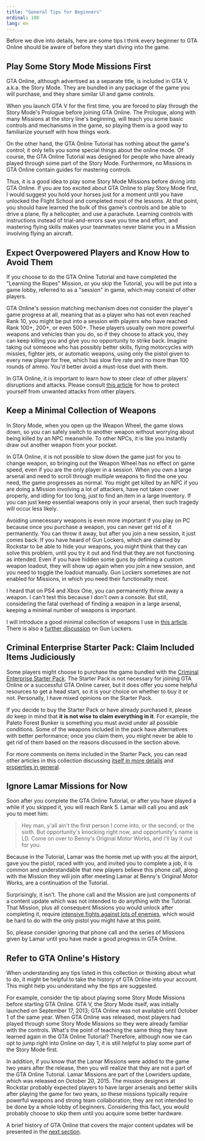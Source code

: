 ```yaml
---
title: "General Tips for Beginners"
ordinal: 100
lang: en
---
```


Before we dive into details, here are some tips I think every beginner to GTA
Online should be aware of before they start diving into the game.

## Play Some Story Mode Missions First

GTA Online, although advertised as a separate title, is included in GTA V,
a.k.a. the Story Mode. They are bundled in any package of the game you will
purchase, and they share similar UI and game controls.

When you launch GTA V for the first time, you are forced to play through the
Story Mode's Prologue before joining GTA Online. The Prologue, along with many
Missions at the story line's beginning, will teach you some basic controls and
mechanisms in the game, so playing them is a good way to familiarize yourself
with how things work.

On the other hand, the GTA Online Tutorial has nothing about the game's
control; it only tells you some special things about the online mode. Of
course, the GTA Online Tutorial was designed for people who have already played
through some part of the Story Mode. Furthermore, no Missions in GTA Online
contain guides for mastering controls.

Thus, it is a good idea to play some Story Mode Missions before diving into GTA
Online. If you are too excited about GTA Online to play Story Mode first, I
would suggest you hold your horses just for a moment until you have unlocked
the Flight School and completed most of the lessons. At that point, you should
have learned the bulk of this game's controls and be able to drive a plane, fly
a helicopter, and use a parachute. Learning controls with instructions instead
of trial-and-errors save you time and effort, and mastering flying skills makes
your teammates never blame you in a Mission involving flying an aircraft.

## Expect Overpowered Players and Know How to Avoid Them

If you choose to do the GTA Online Tutorial and have completed the "Learning
the Ropes" Mission, or you skip the Tutorial, you will be put into a game
lobby, referred to as a "session" in game, which may consist of other players.

GTA Online's session matching mechanism does not consider the player's game
progress at all, meaning that as a player who has not even reached Rank 10, you
might be put into a session with players who have reached Rank 100+, 200+, or
even 500+. These players usually own more powerful weapons and vehicles than
you do, so if they choose to attack you, they can keep killing you and give you
no opportunity to strike back. Imagine taking out someone who has possibly
better skills, flying motorcycles with missles, fighter jets, or automatic
weapons, using only the pistol given to every new player for free, which has
slow fire rate and no more than 100 rounds of ammo. You'd better avoid a
must-lose duel with them.

In GTA Online, it is important to learn how to steer clear of other players'
disruptions and attacks. Please consult [this
article](learn-to-protect-yourself) for how to protect yourself from unwanted
attacks from other players.

## Keep a Minimal Collection of Weapons

In Story Mode, when you open up the Weapon Wheel, the game slows down, so you
can safely switch to another weapon without worrying about being killed by an
NPC meanwhile. To other NPCs, it is like you instantly draw out another weapon
from your pocket.

In GTA Online, it is not possible to slow down the game just for you to change
weapon, so bringing out the Weapon Wheel has no effect on game speed, even if
you are the only player in a session. When you own a large arsenal and need to
scroll through multiple weapons to find the one you need, the game progresses
as normal. You might get killed by an NPC if you are doing a Mission involving
a lot of attackers, have not taken cover properly, and idling for too long,
just to find an item in a large inventory. If you can just keep essential
weapons only in your arsenal, then such tragedy will occur less likely.

Avoiding unnecessary weapons is even more important if you play on PC because
once you purchase a weapon, you can never get rid of it permanently. You can
throw it away, but after you join a new session, it just comes back. If you
have heard of Gun Lockers, which are claimed by Rockstar to be able to hide
your weapons, you might think that they can solve this problem, until you try
it out and find that they are not functioning as intended. Even if you have
hidden some guns by defining a custom weapon loadout, they will show up again
when you join a new session, and you need to toggle the loadout manually. Gun
Lockers sometimes are not enabled for Missions, in which you need their
functionality most.

I heard that on PS4 and Xbox One, you can permanently throw away a weapon. I
can't test this because I don't own a console. But still, considering the fatal
overhead of finding a weapon in a large arsenal, keeping a minimal number of
weapons is important.

I will introduce a good minimal collection of weapons I use in [this
article](null). There is also a [further discussion](null) on Gun Lockers.

## Criminal Enterprise Starter Pack: Claim Included Items Judiciously

Some players might choose to purchase the game bundled with the [Criminal
Enterprise Starter Pack](https://www.rockstargames.com/GTAOnline/starterpack).
The Starter Pack is not necessary for joining GTA Online or a successful GTA
Online career, but it does offer you some helpful resources to get a head
start, so it is your choice on whether to buy it or not. Personally, I have
mixed opinions on the Starter Pack.

If you decide to buy the Starter Pack or have already purchased it, please do
keep in mind that **it is not wise to claim everything in it**. For example,
the Paleto Forest Bunker is something you must avoid under all possible
conditions. Some of the weapons included in the pack have alternatives with
better performance; once you claim them, you might never be able to get rid of
them based on the reasons discussed in the section above.

For more comments on items included in the Starter Pack, you can read other
articles in this collection discussing [itself in more details](null) and
[properties in general](null).

## Ignore Lamar Missions for Now

Soon after you complete the GTA Online Tutorial, or after you have played a
while if you skipped it, you will reach Rank 5. Lamar will call you and ask you
to meet him:

> Hey man, y'all ain't the first person I come into, or the second, or the
> sixth. But opportunity's knocking right now, and opportunity's name is LD.
> Come on over to Benny's Original Motor Works, and I'll lay it out for you.

Because in the Tutorial, Lamar was the homie met up with you at the airport,
gave you the pistol, raced with you, and invited you to complete a job, it is
common and understandable that new players believe this phone call, along with
the Mission they will join after meeting Lamar at Benny's Original Motor Works,
are a continuation of the Tutorial.

Surprisingly, it isn't. The phone call and the Mission are just components of
a content update which was not intended to do anything with the Tutorial. That
Mission, plus all consequent Missions you would unlock after completing it,
require [intensive fights against lots of
enemies](https://youtu.be/Z00hTXcmtjY?t=450), which would be hard to do with
the only pistol you might have at this point.

So, please consider ignoring that phone call and the series of Missions given
by Lamar until you have made a good progress in GTA Online.

## Refer to GTA Online's History

When understanding any tips listed in this collection or thinking about what to
do, it might be helpful to take the history of GTA Online into your account.
This might help you understand why the tips are suggested.

For example, consider the tip about playing some Story Mode Missions before
starting GTA Online. GTA V, the Story Mode itself, was initially launched on
September 17, 2013; GTA Online was not available until October 1 of the same
year. When GTA Online was released, most players had played through some Story
Mode Missions so they were already familiar with the controls. What's the point
of teaching the same thing they have learned again in the GTA Online Tutorial?
Therefore, although now we can opt to jump right into Online on day 1, it is
still helpful to play some part of the Story Mode first.

In addition, if you know that the Lamar Missions were added to the game two
years after the release, then you will realize that they are not a part of the
GTA Online Tutorial. Lamar Missions are part of the Lowriders update, which was
released on October 20, 2015. The mission designers at Rockstar probably
expected players to have larger arsenals and better skills after playing the
game for two years, so these missions typically require powerful weapons and
strong team collaboration; they are not intended to be done by a whole lobby of
beginners. Considering this fact, you would probably choose to skip them until
you acquire some better hardware.

A brief history of GTA Online that covers the major content updates will be
presented in the [next section](a-history-of-gta-online).
